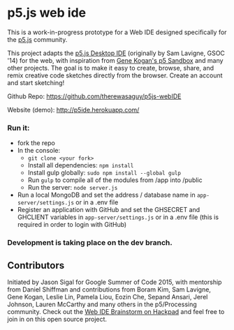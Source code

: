 # p5.js web ide

This is a work-in-progress prototype for a Web IDE designed specifically for the [p5.js](http://p5js.org) community.

This project adapts the [p5.js Desktop IDE](https://github.com/processing/p5.js-editor) (originally by Sam Lavigne, GSOC '14) for the web, with inspiration from [Gene Kogan's p5 Sandbox](https://github.com/genekogan/p5js-sandbox) and many other projects. The goal is to make it easy to create, browse, share, and remix creative code sketches directly from the browser. Create an account and start sketching!

Github Repo: https://github.com/therewasaguy/p5js-webIDE

Website (demo): http://p5ide.herokuapp.com/

### Run it:
- fork the repo
- In the console:
  - ``git clone <your fork>``
  - Install all dependencies: ``npm install``
  - Install gulp globally: ``sudo npm install --global gulp``
  - Run ``gulp`` to compile all of the modules from /app into /public
  - Run the server: ``node server.js``
- Run a local MongoDB and set the address / database name in ``app-server/settings.js`` or in a .env file
- Register an application with GitHub and set the GHSECRET and GHCLIENT variables in ``app-server/settings.js`` or in a .env file (this is required in order to login with GitHub)

### Development is taking place on the dev branch. 


## Contributors
Initiated by Jason Sigal for Google Summer of Code 2015, with mentorship from Daniel Shiffman and contributions from Boram Kim, Sam Lavigne, Gene Kogan, Leslie Lin, Pamela Liou, Eozin Che, Sepand Ansari, Jerel Johnson, Lauren McCarthy and many others in the p5/Processing community. Check out the [Web IDE Brainstorm on Hackpad](https://p5jscon.hackpad.com/Web-IDE-Brainstorm-d74TxVTnU4H) and feel free to join in on this open source project.
